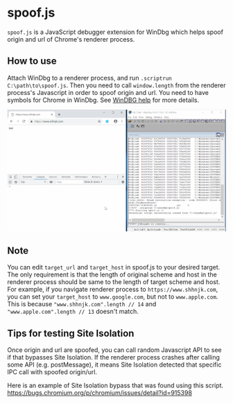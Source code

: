 # spoof.js
`spoof.js` is a JavaScript debugger extension for WinDbg which helps spoof origin and url of Chrome's renderer process.

## How to use
Attach WinDbg to a renderer process, and run `.scriptrun C:\path\to\spoof.js`. Then you need to call `window.length` from the renderer process's Javascript in order to spoof origin and url. You need to have symbols for Chrome in WinDbg. See [WinDBG help](https://www.chromium.org/developers/how-tos/debugging-on-windows/windbg-help) for more details.

![](demo.gif)

## Note
You can edit `target_url` and `target_host` in spoof.js to your desired target. The only requirement is that the length of original scheme and host in the renderer process should be same to the length of target scheme and host.
For example, if you navigate renderer process to `https://www.shhnjk.com`, you can set your `target_host` to `www.google.com`, but not to `www.apple.com`. This is because `"www.shhnjk.com".length // 14` and `"www.apple.com".length // 13` doesn't match.

## Tips for testing Site Isolation
Once origin and url are spoofed, you can call random Javascript API to see if that bypasses Site Isolation. If the renderer process crashes after calling some API (e.g. postMessage), it means Site Isolation detected that specific IPC call with spoofed origin/url.

Here is an example of Site Isolation bypass that was found using this script.
https://bugs.chromium.org/p/chromium/issues/detail?id=915398
